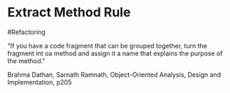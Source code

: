 # Extract Method Rule
#Refactoring

"If you have a code fragment that can be grouped together, turn the fragment int oa method and assign it a name that explains the purpose of the method."

Brahma Dathan, Sarnath Ramnath, Object-Oriented Analysis, Design and Implementation, p205